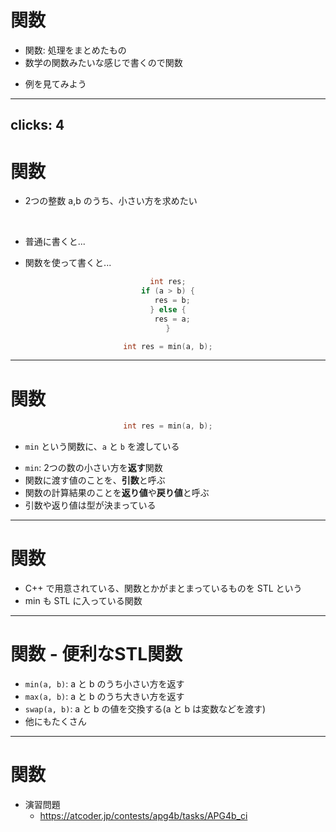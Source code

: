 # 関数

- 関数: 処理をまとめたもの
- 数学の関数みたいな感じで書くので関数

<v-click>

+ 例を見てみよう

</v-click>

---
clicks: 4
---

# 関数

- 2つの整数 a,b のうち、小さい方を求めたい

<br>

<div v-click-hide="3">
<div v-click="1">

+ 普通に書くと...

</div>
</div>

<div v-click="3">

+ 関数を使って書くと...

</div>

<center>

<div v-click-hide="3">
<div v-click="2">

```cpp
int res;
if (a > b) {
  res = b;
} else {
  res = a;
}
```

</div>
</div>

<div v-click="4">

```cpp
int res = min(a, b);
```

</div>

</center>

<style>

pre[class*='language-'] {
  width: 800px;
  margin-top: 20px;
}

.slidev-code code {
  font-size: 20px  !important;
}

.slidev-vclick-hidden {
  block-size: 0;
}

</style>

---

# 関数

<center>

```cpp
int res = min(a, b);
```

</center>

- `min` という関数に、`a` と `b` を渡している

<v-clicks>

+ `min`: 2つの数の小さい方を**返す**関数
+ 関数に渡す値のことを、**引数**と呼ぶ
+ 関数の計算結果のことを**返り値**や**戻り値**と呼ぶ
+ 引数や返り値は型が決まっている

</v-clicks>

<style>

pre[class*='language-'] {
  width: 800px;
  margin-bottom: 40px;
}

.slidev-code code {
  font-size: 20px  !important;
}

.slidev-vclick-hidden {
  block-size: 0;
}

</style>

---

# 関数

- C++ で用意されている、関数とかがまとまっているものを STL という
- min も STL に入っている関数

---

# 関数 - 便利なSTL関数

<v-clicks>

- `min(a, b)`: a と b のうち小さい方を返す
- `max(a, b)`: a と b のうち大きい方を返す
- `swap(a, b)`: a と b の値を交換する(a と b は変数などを渡す)
- 他にもたくさん

</v-clicks>

---

# 関数

- 演習問題
  - https://atcoder.jp/contests/apg4b/tasks/APG4b_ci
